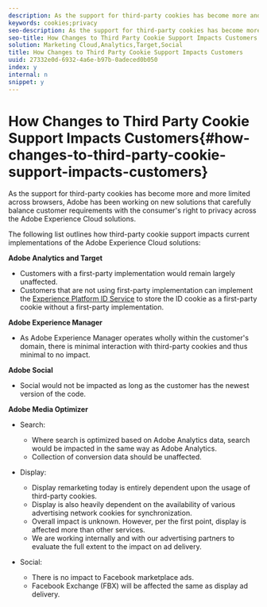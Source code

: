 ```yaml
---
description: As the support for third-party cookies has become more and more limited across browsers, Adobe has been working on new solutions that carefully balance customer requirements with the consumer's right to privacy across the Adobe Experience Cloud solutions.
keywords: cookies;privacy
seo-description: As the support for third-party cookies has become more and more limited across browsers, Adobe has been working on new solutions that carefully balance customer requirements with the consumer's right to privacy across the Adobe Experience Cloud solutions.
seo-title: How Changes to Third Party Cookie Support Impacts Customers
solution: Marketing Cloud,Analytics,Target,Social
title: How Changes to Third Party Cookie Support Impacts Customers
uuid: 27332e0d-6932-4a6e-b97b-0adeced0b050
index: y
internal: n
snippet: y
---
```


# How Changes to Third Party Cookie Support Impacts Customers{#how-changes-to-third-party-cookie-support-impacts-customers}

As the support for third-party cookies has become more and more limited across browsers, Adobe has been working on new solutions that carefully balance customer requirements with the consumer's right to privacy across the Adobe Experience Cloud solutions.

The following list outlines how third-party cookie support impacts current implementations of the Adobe Experience Cloud solutions:

**Adobe Analytics and Target**

* Customers with a first-party implementation would remain largely unaffected. 
* Customers that are not using first-party implementation can implement the [Experience Platform ID Service](https://docs.adobe.com/content/help/en/id-service/using/implementation-guides/implementation-guides.html) to store the ID cookie as a first-party cookie without a first-party implementation.

**Adobe Experience Manager**

* As Adobe Experience Manager operates wholly within the customer's domain, there is minimal interaction with third-party cookies and thus minimal to no impact.

**Adobe Social**

* Social would not be impacted as long as the cus­tomer has the newest ver­sion of the code.

**Adobe Media Optimizer**

* Search:

    * Where search is optimized based on Adobe Analytics data, search would be impacted in the same way as Adobe Analytics. 
    * Collection of conversion data should be unaffected.

* Display:

    * Display remarketing today is entirely dependent upon the usage of third-party cookies. 
    * Display is also heavily dependent on the availabil­ity of various advertising network cookies for synchronization. 
    * Overall impact is unknown. However, per the first point, display is affected more than other services. 
    * We are working internally and with our advertising partners to evaluate the full extent to the impact on ad delivery.

* Social:

    * There is no impact to Facebook market­place ads. 
    * Facebook Exchange (FBX) will be affected the same as display ad delivery.

